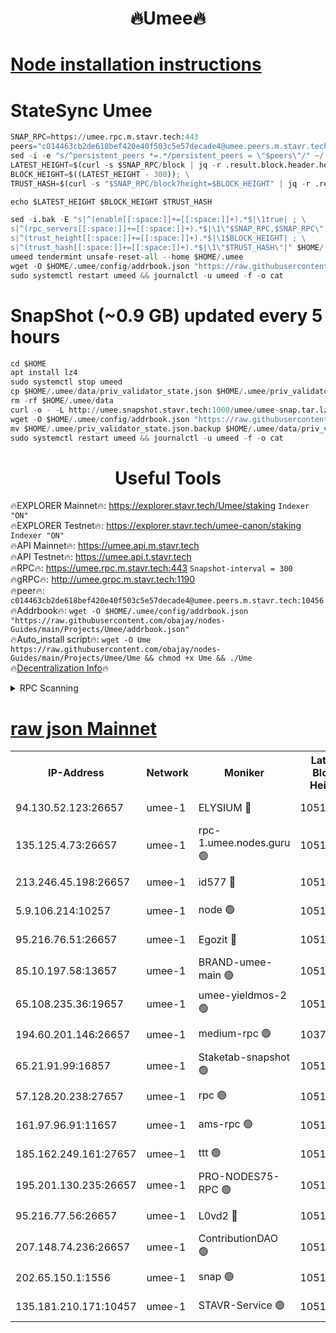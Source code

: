 <h1 align="center"> 🔥Umee🔥</h1>


[Node installation instructions](https://github.com/obajay/nodes-Guides/tree/main/Projects/Umee)
=
# StateSync Umee
```python
SNAP_RPC=https://umee.rpc.m.stavr.tech:443
peers="c014463cb2de618bef420e40f503c5e57decade4@umee.peers.m.stavr.tech:10456"
sed -i -e "s/^persistent_peers *=.*/persistent_peers = \"$peers\"/" ~/.umee/config/config.toml
LATEST_HEIGHT=$(curl -s $SNAP_RPC/block | jq -r .result.block.header.height); \
BLOCK_HEIGHT=$((LATEST_HEIGHT - 300)); \
TRUST_HASH=$(curl -s "$SNAP_RPC/block?height=$BLOCK_HEIGHT" | jq -r .result.block_id.hash)

echo $LATEST_HEIGHT $BLOCK_HEIGHT $TRUST_HASH

sed -i.bak -E "s|^(enable[[:space:]]+=[[:space:]]+).*$|\1true| ; \
s|^(rpc_servers[[:space:]]+=[[:space:]]+).*$|\1\"$SNAP_RPC,$SNAP_RPC\"| ; \
s|^(trust_height[[:space:]]+=[[:space:]]+).*$|\1$BLOCK_HEIGHT| ; \
s|^(trust_hash[[:space:]]+=[[:space:]]+).*$|\1\"$TRUST_HASH\"|" $HOME/.umee/config/config.toml
umeed tendermint unsafe-reset-all --home $HOME/.umee
wget -O $HOME/.umee/config/addrbook.json "https://raw.githubusercontent.com/obajay/nodes-Guides/main/Projects/Umee/addrbook.json"
sudo systemctl restart umeed && journalctl -u umeed -f -o cat
```
# SnapShot (~0.9 GB) updated every 5 hours
```python
cd $HOME
apt install lz4
sudo systemctl stop umeed
cp $HOME/.umee/data/priv_validator_state.json $HOME/.umee/priv_validator_state.json.backup
rm -rf $HOME/.umee/data
curl -o - -L http://umee.snapshot.stavr.tech:1000/umee/umee-snap.tar.lz4 | lz4 -c -d - | tar -x -C $HOME/.umee --strip-components 2
wget -O $HOME/.umee/config/addrbook.json "https://raw.githubusercontent.com/obajay/nodes-Guides/main/Projects/Umee/addrbook.json"
mv $HOME/.umee/priv_validator_state.json.backup $HOME/.umee/data/priv_validator_state.json
sudo systemctl restart umeed && journalctl -u umeed -f -o cat
```
 <h1 align="center"> Useful Tools</h1>

🔥EXPLORER Mainnet🔥:      https://explorer.stavr.tech/Umee/staking             `Indexer "ON"` \
🔥EXPLORER Testnet🔥:        https://explorer.stavr.tech/umee-canon/staking      `Indexer "ON"` \
🔥API Mainnet🔥:                   https://umee.api.m.stavr.tech \
🔥API Testnet🔥:                     https://umee.api.t.stavr.tech \
🔥RPC🔥:                           https://umee.rpc.m.stavr.tech:443                     `Snapshot-interval = 300` \
🔥gRPC🔥:                              http://umee.grpc.m.stavr.tech:1190 \
🔥peer🔥:                     `c014463cb2de618bef420e40f503c5e57decade4@umee.peers.m.stavr.tech:10456` \
🔥Addrbook🔥:    ```wget -O $HOME/.umee/config/addrbook.json "https://raw.githubusercontent.com/obajay/nodes-Guides/main/Projects/Umee/addrbook.json"``` \
🔥Auto_install script🔥: ```wget -O Ume https://raw.githubusercontent.com/obajay/nodes-Guides/main/Projects/Umee/Ume && chmod +x Ume && ./Ume``` \
🔥[Decentralization Info](https://github.com/obajay/StateSync-snapshots/tree/main/Projects/Umee/Decentralization)🔥

<details>
<summary>RPC Scanning</summary>

<h2 align="center"> We scan nodes in real time every 4 hours. And we provide the final result of RPC endpoints.
We cannot influence the operation of these nodes in any way. </h2>


```python
If Voting Power is higher than 0 --> then the Node is a validator of the network and may be subject to attack and be a potential threat to the chain.
```
```python
We marked such validators with a red symbol
```

</details>

[raw json Mainnet](https://rpc-check.umeem.stavr.tech/umeem/rpc-umeem-result.json)
=



<table><tr><th>IP-Address</th><th>Network</th><th>Moniker</th><th>Latest Block Height</th><th>Earliest Block Height</th><th>Catching Up</th><th>Tx Index</th><th>Voting Power</th><th>Scan Time</th></tr><tr><td>94.130.52.123:26657</td><td>umee-1</td><td>ELYSIUM 🔴</td><td>10514459</td><td>3216011</td><td>False</td><td>on</td><td>23091262</td><td>2024-02-09T10:08:28.181968991UTC</td></tr><tr><td>135.125.4.73:26657</td><td>umee-1</td><td>rpc-1.umee.nodes.guru 🟢</td><td>10514459</td><td>5167386</td><td>False</td><td>on</td><td>0</td><td>2024-02-09T10:08:28.425750421UTC</td></tr><tr><td>213.246.45.198:26657</td><td>umee-1</td><td>id577 🔴</td><td>10514445</td><td>7100001</td><td>False</td><td>on</td><td>35104852</td><td>2024-02-09T10:07:04.381449400UTC</td></tr><tr><td>5.9.106.214:10257</td><td>umee-1</td><td>node 🟢</td><td>10514455</td><td>7942001</td><td>False</td><td>on</td><td>0</td><td>2024-02-09T10:08:04.680233139UTC</td></tr><tr><td>95.216.76.51:26657</td><td>umee-1</td><td>Egozit 🔴</td><td>10514459</td><td>8262001</td><td>False</td><td>off</td><td>38467357</td><td>2024-02-09T10:08:27.896250302UTC</td></tr><tr><td>85.10.197.58:13657</td><td>umee-1</td><td>BRAND-umee-main 🟢</td><td>10514448</td><td>8427832</td><td>False</td><td>on</td><td>0</td><td>2024-02-09T10:07:23.592838981UTC</td></tr><tr><td>65.108.235.36:19657</td><td>umee-1</td><td>umee-yieldmos-2 🟢</td><td>10514437</td><td>9575548</td><td>False</td><td>on</td><td>0</td><td>2024-02-09T10:06:19.014892717UTC</td></tr><tr><td>194.60.201.146:26657</td><td>umee-1</td><td>medium-rpc 🟢</td><td>10378383</td><td>9984137</td><td>False</td><td>on</td><td>0</td><td>2024-02-09T10:07:11.082903703UTC</td></tr><tr><td>65.21.91.99:16857</td><td>umee-1</td><td>Staketab-snapshot 🟢</td><td>10514451</td><td>9992001</td><td>False</td><td>off</td><td>0</td><td>2024-02-09T10:07:38.332769231UTC</td></tr><tr><td>57.128.20.238:27657</td><td>umee-1</td><td>rpc 🟢</td><td>10514457</td><td>10337379</td><td>False</td><td>on</td><td>0</td><td>2024-02-09T10:08:13.194111606UTC</td></tr><tr><td>161.97.96.91:11657</td><td>umee-1</td><td>ams-rpc 🟢</td><td>10514426</td><td>10352001</td><td>False</td><td>on</td><td>0</td><td>2024-02-09T10:08:48.937674493UTC</td></tr><tr><td>185.162.249.161:27657</td><td>umee-1</td><td>ttt 🟢</td><td>10514453</td><td>10381617</td><td>False</td><td>on</td><td>0</td><td>2024-02-09T10:07:52.959292389UTC</td></tr><tr><td>195.201.130.235:26657</td><td>umee-1</td><td>PRO-NODES75-RPC 🟢</td><td>10514455</td><td>10414454</td><td>False</td><td>on</td><td>0</td><td>2024-02-09T10:08:01.483121675UTC</td></tr><tr><td>95.216.77.56:26657</td><td>umee-1</td><td>L0vd2 🔴</td><td>10514463</td><td>10414463</td><td>False</td><td>off</td><td>37581303</td><td>2024-02-09T10:08:48.613536368UTC</td></tr><tr><td>207.148.74.236:26657</td><td>umee-1</td><td>ContributionDAO 🟢</td><td>10514460</td><td>10484838</td><td>False</td><td>off</td><td>0</td><td>2024-02-09T10:08:35.542667291UTC</td></tr><tr><td>202.65.150.1:1556</td><td>umee-1</td><td>snap 🟢</td><td>10514455</td><td>10508212</td><td>False</td><td>on</td><td>0</td><td>2024-02-09T10:08:02.370519325UTC</td></tr><tr><td>135.181.210.171:10457</td><td>umee-1</td><td>STAVR-Service 🟢</td><td>10514461</td><td>10513001</td><td>False</td><td>on</td><td>0</td><td>2024-02-09T10:08:35.903557445UTC</td></tr></table>
